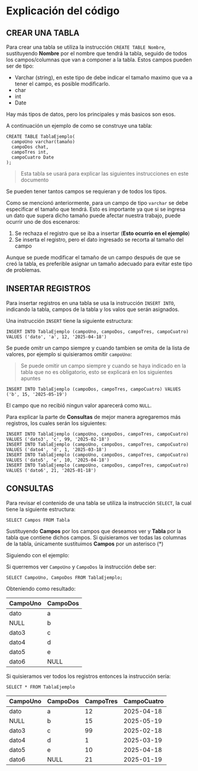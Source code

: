# Explicación del código

## CREAR UNA TABLA

Para crear una tabla se utiliza la instrucción ``CREATE TABLE Nombre``, sustituyendo **Nombre** por el nombre que tendrá la tabla, seguido de todos los campos/columnas que van a componer a la tabla. Estos campos pueden ser de tipo:
- Varchar (string), en este tipo de debe indicar el tamaño maximo que va a tener el campo, es posible modificarlo.
- char
- int
- Date

Hay más tipos de datos, pero los principales y más basicos son esos.

A continuación un ejemplo de como se construye una tabla:

```
CREATE TABLE TablaEjemplo(
  campoUno varchar(tamaño)
  campoDos chat,
  campoTres int,
  campoCuatro Date
);
```
> Esta tabla se usará para explicar las siguientes instrucciones en este documento

Se pueden tener tantos campos se requieran y de todos los tipos.

Como se mencionó anteriormente, para un campo de tipo ``varchar`` se debe especificar el tamaño que tendrá. Esto es importante ya que si se ingresa un dato que supera dicho tamaño puede afectar nuestra trabajo, puede ocurrir uno de dos escenaros:
1. Se rechaza el registro que se iba a insertar (**Esto ocurrio en el ejemplo**)
2. Se inserta el registro, pero el dato ingresado se recorta al tamaño del campo

Aunque se puede modificar el tamaño de un campo después de que se creó la tabla, es preferible asignar un tamaño adecuado para evitar este tipo de problemas.

## INSERTAR REGISTROS

Para insertar registros en una tabla se usa la instrucción ``INSERT INTO``, indicando la tabla, campos de la tabla y los valos que serán asignados.

Una instrucción ``INSERT`` tiene la siguiente estructura:

``INSERT INTO TablaEjemplo (campoUno, campoDos, campoTres, campoCuatro) VALUES ('dato', 'a', 12, '2025-04-18')``

Se puede omitr un campo siempre y cuando tambien se omita de la lista de valores, por ejemplo si quisieramos omitir ``campoUno``:
> Se puede omitir un campo siempre y cuando se haya indicado en la tabla que no es obligatorio, esto se explicará en los siguientes apuntes

``INSERT INTO TablaEjemplo (campoDos, campoTres, campoCuatro) VALUES ('b', 15, '2025-05-19')``

El campo que no recibió ningun valor aparecerá como ``NULL``.

Para explicar la parte de **Consultas** de mejor manera agregaremos más registros, los cuales serán los siguientes:

```
INSERT INTO TablaEjemplo (campoUno, campoDos, campoTres, campoCuatro) VALUES ('dato3', 'c', 99, '2025-02-18')
INSERT INTO TablaEjemplo (campoUno, campoDos, campoTres, campoCuatro) VALUES ('dato4', 'd', 1, '2025-03-18')
INSERT INTO TablaEjemplo (campoUno, campoDos, campoTres, campoCuatro) VALUES ('dato5', 'e', 10, '2025-04-18')
INSERT INTO TablaEjemplo (campoUno, campoDos, campoTres, campoCuatro) VALUES ('dato6', 21, '2025-01-18')
```


## CONSULTAS

Para revisar el contenido de una tabla se utiliza la instrucción ``SELECT``, la cual tiene la siguiente estructura:

``SELECT Campos FROM Tabla``

Sustituyendo **Campos** por los campos que deseamos ver y **Tabla** por la tabla que contiene dichos campos. Si quisieramos ver todas las columnas de la tabla, únicamente sustituimos **Campos** por un asterisco (*)

Siguiendo con el ejemplo:

Si querremos ver ``CampoUno`` y ``CampoDos`` la instrucción debe ser:

```
SELECT CampoUno, CampoDos FROM TablaEjemplo;
```

Obteniendo como resultado:

| CampoUno | CampoDos |
|----------|----------|
| dato     | a        |
| NULL     | b        |
| dato3    | c        |
| dato4    | d        |
| dato5    | e        |
| dato6    | NULL     |

Si quisieramos ver todos los registros entonces la instrucción sería:

```
SELECT * FROM TablaEjemplo
```

| CampoUno | CampoDos | CampoTres | CampoCuatro |
|----------|----------|-----------|-------------|
| dato     | a        | 12        | 2025-04-18  |
| NULL     | b        | 15        | 2025-05-19  |
| dato3    | c        | 99        | 2025-02-18  |
| dato4    | d        | 1         | 2025-03-19  |
| dato5    | e        | 10        | 2025-04-18  |
| dato6    | NULL     | 21        | 2025-01-19  |


